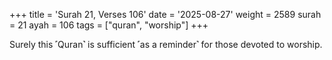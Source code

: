 +++
title = 'Surah 21, Verses 106'
date = '2025-08-27'
weight = 2589
surah = 21
ayah = 106
tags = ["quran", "worship"]
+++

Surely this ˹Quran˺ is sufficient ˹as a reminder˺ for those devoted to worship.